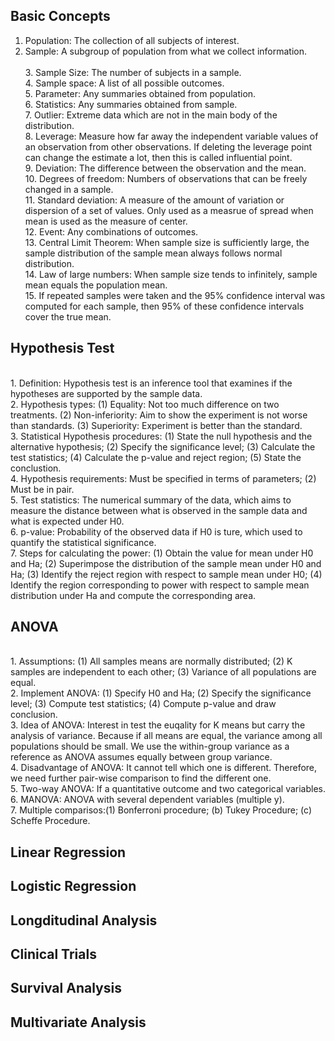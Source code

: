 ## Basic Concepts
1. Population: The collection of all subjects of interest.
2. Sample: A subgroup of population from what we collect information.<br>
<br>3. Sample Size: The number of subjects in a sample.
<br>4. Sample space: A list of all possible outcomes. 
<br>5. Parameter: Any summaries obtained from population.
<br>6. Statistics: Any summaries obtained from sample. 
<br>7. Outlier: Extreme data which are not in the main body of the distribution.
<br>8. Leverage: Measure how far away the independent variable values of an observation from other observations. If deleting the leverage point can change the estimate a lot, then this is called influential point.
<br>9. Deviation: The difference between the observation and the mean. 
<br>10. Degrees of freedom: Numbers of observations that can be freely changed in a sample.
<br>11. Standard deviation: A measure of the amount of variation or dispersion of a set of values. Only used as a measrue of spread when mean is used as the measure of center. 
<br>12. Event: Any combinations of outcomes.
<br>13. Central Limit Theorem: When sample size is sufficiently large, the sample distribution of the sample mean always follows normal distribution.
<br>14. Law of large numbers: When sample size tends to infinitely, sample mean equals the population mean. 
<br>15. If repeated samples were taken and the 95% confidence interval was computed for each sample, then 95% of these confidence intervals cover the true mean.


## Hypothesis Test
<br>1. Definition: Hypothesis test is an inference tool that examines if the hypotheses are supported by the sample data.
<br>2. Hypothesis types: (1) Equality: Not too much difference on two treatments. (2) Non-inferiority: Aim to show the experiment is not worse than standards. (3) Superiority: Experiment is better than the standard. 
<br>3. Statistical Hypothesis procedures: (1) State the null hypothesis and the alternative hypothesis; (2) Specify the significance level; (3) Calculate the test statistics; (4) Calculate the p-value and reject region; (5) State the conclustion. 
<br>4. Hypothesis requirements: Must be specified in terms of parameters; (2) Must be in pair.
<br>5. Test statistics: The numerical summary of the data, which aims to measure the distance between what is observed in the sample data and what is expected under H0. 
<br>6. p-value: Probability of the observed data if H0 is ture, which used to quantify the statistical significance. 
<br>7. Steps for calculating the power: (1) Obtain the value for mean under H0 and Ha; (2) Superimpose the distribution of the sample mean under H0 and Ha; (3) Identify the reject region with respect to sample mean under H0; (4) Identify the region corresponding to power with respect to sample mean distribution under Ha and compute the corresponding area. 


## ANOVA 
<br>1. Assumptions: (1) All samples means are normally distributed; (2) K samples are independent to each other; (3) Variance of all populations are equal.
<br>2. Implement ANOVA: (1) Specify H0 and Ha; (2) Specify the significance level; (3) Compute test statistics; (4) Compute p-value and draw conclusion. 
<br>3. Idea of ANOVA: Interest in test the euqality for K means but carry the analysis of variance. Because if all means are equal, the variance among all populations should be small. We use the within-group variance as a reference as ANOVA assumes equally between group variance.
<br>4. Disadvantage of ANOVA: It cannot tell which one is different. Therefore, we need further pair-wise comparison to find the different one.
<br>5. Two-way ANOVA: If a quantitative outcome and two categorical variables. 
<br>6. MANOVA: ANOVA with several dependent variables (multiple y). 
<br>7. Multiple comparisos:(1) Bonferroni procedure; (b) Tukey Procedure; (c) Scheffe Procedure. 


## Linear Regression



## Logistic Regression

## Longditudinal Analysis

## Clinical Trials

## Survival Analysis

## Multivariate Analysis


